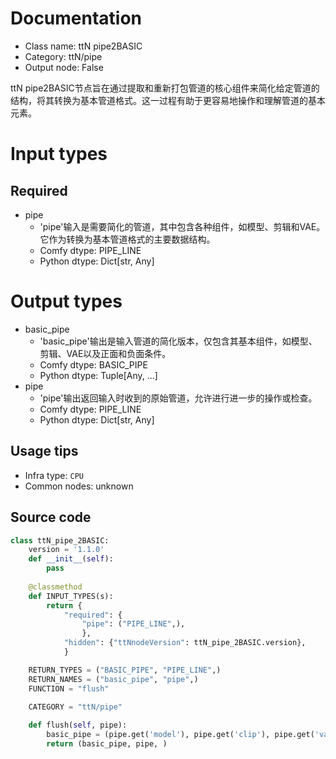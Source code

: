 
# Documentation
- Class name: ttN pipe2BASIC
- Category: ttN/pipe
- Output node: False

ttN pipe2BASIC节点旨在通过提取和重新打包管道的核心组件来简化给定管道的结构，将其转换为基本管道格式。这一过程有助于更容易地操作和理解管道的基本元素。

# Input types
## Required
- pipe
    - 'pipe'输入是需要简化的管道，其中包含各种组件，如模型、剪辑和VAE。它作为转换为基本管道格式的主要数据结构。
    - Comfy dtype: PIPE_LINE
    - Python dtype: Dict[str, Any]

# Output types
- basic_pipe
    - 'basic_pipe'输出是输入管道的简化版本，仅包含其基本组件，如模型、剪辑、VAE以及正面和负面条件。
    - Comfy dtype: BASIC_PIPE
    - Python dtype: Tuple[Any, ...]
- pipe
    - 'pipe'输出返回输入时收到的原始管道，允许进行进一步的操作或检查。
    - Comfy dtype: PIPE_LINE
    - Python dtype: Dict[str, Any]


## Usage tips
- Infra type: `CPU`
- Common nodes: unknown


## Source code
```python
class ttN_pipe_2BASIC:
    version = '1.1.0'
    def __init__(self):
        pass
    
    @classmethod
    def INPUT_TYPES(s):
        return {
            "required": {
                "pipe": ("PIPE_LINE",),
                },
            "hidden": {"ttNnodeVersion": ttN_pipe_2BASIC.version},
            }

    RETURN_TYPES = ("BASIC_PIPE", "PIPE_LINE",)
    RETURN_NAMES = ("basic_pipe", "pipe",)
    FUNCTION = "flush"

    CATEGORY = "ttN/pipe"
    
    def flush(self, pipe):
        basic_pipe = (pipe.get('model'), pipe.get('clip'), pipe.get('vae'), pipe.get('positive'), pipe.get('negative'))
        return (basic_pipe, pipe, )

```
